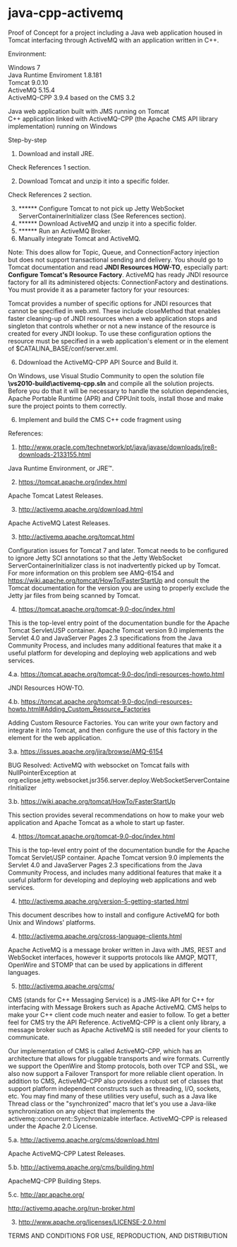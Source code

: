 # java-cpp-activemq
Proof of Concept for a project including a Java web application housed in Tomcat interfacing through ActiveMQ with an application written in C++.

Environment:

Windows 7 <br/>
Java Runtime Enviroment 1.8.181 <br/>
Tomcat 9.0.10 <br/>
ActiveMQ 5.15.4 <br/>
ActiveMQ-CPP 3.9.4 based on the CMS 3.2 <br/>


Java web application built with JMS running on Tomcat <br/>
C++ application linked with ActiveMQ-CPP (the Apache CMS API library implementation) running on Windows <br/>

Step-by-step

1. Download and install JRE.

Check References 1 section.

2. Download Tomcat and unzip it into a specific folder.

Check References 2 section.

3. ****** Configure Tomcat to not pick up Jetty WebSocket ServerContainerInitializer class (See References section).
4. ****** Download ActiveMQ and unzip it into a specific folder.
5. ****** Run an ActiveMQ Broker.
5. Manually integrate Tomcat and ActiveMQ.

Note: This does allow for Topic, Queue, and ConnectionFactory injection but does not support transactional sending and delivery. You should go to Tomcat documentation and read <b>JNDI Resources HOW-TO</b>, especially part: <b>Configure Tomcat's Resource Factory</b>. ActiveMQ has ready JNDI resource factory for all its administered objects: ConnectionFactory and destinations.
You must provide it as a parameter factory for your resources:

<Context>
  <Resource name="jms/ConnectionFactory" auth="Container" type="org.apache.activemq.ActiveMQConnectionFactory" description="JMS Connection Factory" factory="org.apache.activemq.jndi.JNDIReferenceFactory" brokerURL="vm://localhost" brokerName="LocalActiveMQBroker"/>
</Context>

Tomcat provides a number of specific options for JNDI resources that cannot be specified in web.xml. These include closeMethod that enables faster cleaning-up of JNDI resources when a web application stops and singleton that controls whether or not a new instance of the resource is created for every JNDI lookup. To use these configuration options the resource must be specified in a web application's <Context> element or in the <GlobalNamingResources> element of $CATALINA_BASE/conf/server.xml.

6. Ddownload the ActiveMQ-CPP API Source and Build it.

On Windows, use Visual Studio Community to open the solution file <b>\vs2010-build\activemq-cpp.sln</b> and compile all the solution projects. Before you do that it will be necessary to handle the solution dependencies, Apache Portable Runtime (APR) and CPPUnit tools, install those and make sure the project points to them correctly. 

6. Implement and build the CMS C++ code fragment using 

References:

1. http://www.oracle.com/technetwork/pt/java/javase/downloads/jre8-downloads-2133155.html

Java Runtime Environment, or JRE™.

2. https://tomcat.apache.org/index.html

Apache Tomcat Latest Releases.

3. http://activemq.apache.org/download.html

Apache ActiveMQ Latest Releases.

3. http://activemq.apache.org/tomcat.html

Configuration issues for Tomcat 7 and later.
Tomcat needs to be configured to ignore Jetty SCI annotations so that the Jetty WebSocket ServerContainerInitializer class is not inadvertently picked up by Tomcat. For more information on this problem see AMQ-6154 and https://wiki.apache.org/tomcat/HowTo/FasterStartUp and consult the Tomcat documentation for the version you are using to properly exclude the Jetty jar files from being scanned by Tomcat.

4. https://tomcat.apache.org/tomcat-9.0-doc/index.html

This is the top-level entry point of the documentation bundle for the Apache Tomcat Servlet/JSP container. Apache Tomcat version 9.0 implements the Servlet 4.0 and JavaServer Pages 2.3 specifications from the Java Community Process, and includes many additional features that make it a useful platform for developing and deploying web applications and web services.

4.a. https://tomcat.apache.org/tomcat-9.0-doc/jndi-resources-howto.html

JNDI Resources HOW-TO.

4.b. https://tomcat.apache.org/tomcat-9.0-doc/jndi-resources-howto.html#Adding_Custom_Resource_Factories

Adding Custom Resource Factories. You can write your own factory and integrate it into Tomcat, and then configure the use of this factory in the <Context> element for the web application.

3.a. https://issues.apache.org/jira/browse/AMQ-6154

BUG Resolved: ActiveMQ with websocket on Tomcat fails with NullPointerException at org.eclipse.jetty.websocket.jsr356.server.deploy.WebSocketServerContainerInitializer

3.b. https://wiki.apache.org/tomcat/HowTo/FasterStartUp

This section provides several recommendations on how to make your web application and Apache Tomcat as a whole to start up faster.

4. https://tomcat.apache.org/tomcat-9.0-doc/index.html

This is the top-level entry point of the documentation bundle for the Apache Tomcat Servlet/JSP container. Apache Tomcat version 9.0 implements the Servlet 4.0 and JavaServer Pages 2.3 specifications from the Java Community Process, and includes many additional features that make it a useful platform for developing and deploying web applications and web services.

4. http://activemq.apache.org/version-5-getting-started.html

This document describes how to install and configure ActiveMQ for both Unix and Windows' platforms.

4. http://activemq.apache.org/cross-language-clients.html

Apache ActiveMQ is a message broker written in Java with JMS, REST and WebSocket interfaces, however it supports protocols like AMQP, MQTT, OpenWire and STOMP that can be used by applications in different languages.

5. http://activemq.apache.org/cms/

CMS (stands for C++ Messaging Service) is a JMS-like API for C++ for interfacing with Message Brokers such as Apache ActiveMQ. CMS helps to make your C++ client code much neater and easier to follow. To get a better feel for CMS try the API Reference. ActiveMQ-CPP is a client only library, a message broker such as Apache ActiveMQ is still needed for your clients to communicate.

Our implementation of CMS is called ActiveMQ-CPP, which has an architecture that allows for pluggable transports and wire formats. Currently we support the OpenWire and Stomp protocols, both over TCP and SSL, we also now support a Failover Transport for more reliable client operation. In addition to CMS, ActiveMQ-CPP also provides a robust set of classes that support platform independent constructs such as threading, I/O, sockets, etc. You may find many of these utilities very useful, such as a Java like Thread class or the "synchronized" macro that let's you use a Java-like synchronization on any object that implements the activemq::concurrent::Synchronizable interface. ActiveMQ-CPP is released under the Apache 2.0 License.

5.a. http://activemq.apache.org/cms/download.html

Apache ActiveMQ-CPP Latest Releases.

5.b. http://activemq.apache.org/cms/building.html

ApacheMQ-CPP Building Steps.

5.c. http://apr.apache.org/



http://activemq.apache.org/run-broker.html

3. http://www.apache.org/licenses/LICENSE-2.0.html

TERMS AND CONDITIONS FOR USE, REPRODUCTION, AND DISTRIBUTION


